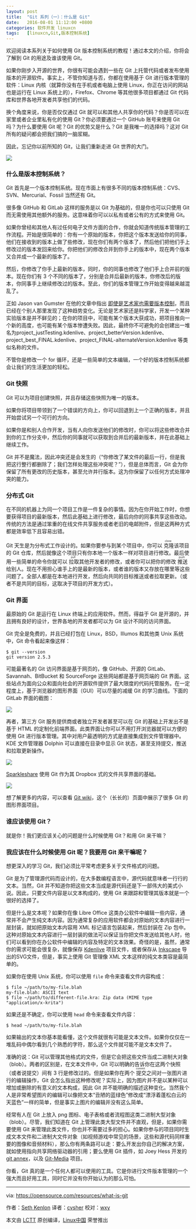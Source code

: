 ```yaml
---
layout: post
title:	"Git 系列（一）：什么是 Git"
date:	2016-08-01 11:12:00 +0800 
categories:	软件开发 linuxcn 
tags:	[linuxcn,Git,版本控制系统]
---
```



欢迎阅读本系列关于如何使用 Git 版本控制系统的教程！通过本文的介绍，你将会了解到 Git 的用途及谁该使用 Git。


如果你刚步入开源的世界，你很有可能会遇到一些在 Git 上托管代码或者发布使用版本的开源软件。事实上，不管你知道与否，你都在使用基于 Git 进行版本管理的软件：Linux 内核（就算你没有在手机或者电脑上使用 Linux，你正在访问的网站也是运行在 Linux 系统上的），Firefox、Chrome 等其他很多项目都通过 Git 代码库和世界各地开发者共享他们的代码。


换个角度来说，你是否仅仅通过 Git 就可以和其他人共享你的代码？你是否可以在家里或者企业里私有化的使用 Git？你必须要通过一个 GitHub 账号来使用 Git 吗？为什么要使用 Git 呢？Git 的优势又是什么？Git 是我唯一的选择吗？这对 Git 所有的疑问都会把我们搞的一脑浆糊。


因此，忘记你以前所知的 Git，让我们重新走进 Git 世界的大门。


![](/Asserts/Images//attachment/album/201608/01/072030niil03u1uvi710j1.jpg)


### 什么是版本控制系统？


Git 首先是一个版本控制系统。现在市面上有很多不同的版本控制系统：CVS、SVN、Mercurial、Fossil 当然还有 Git。


很多像 GitHub 和 GitLab 这样的服务是以 Git 为基础的，但是你也可以只使用 Git 而无需使用其他额外的服务。这意味着你可以以私有或者公有的方式来使用 Git。


如果你曾经和其他人有过任何电子文件方面的合作，你就会知道传统版本管理的工作流程。开始是很简单的：你有一个原始的版本，你把这个版本发送给你的同事，他们在接收到的版本上做了些修改，现在你们有两个版本了，然后他们把他们手上修改过的版本发回来给你。你把他们的修改合并到你手上的版本中，现在两个版本又合并成一个最新的版本了。


然后，你修改了你手上最新的版本，同时，你的同事也修改了他们手上合并前的版本。现在你们有 3 个不同的版本了，分别是合并后最新的版本，你修改后的版本，你同事手上继续修改过的版本。至此，你们的版本管理工作开始变得越来越混乱了。


正如 Jason van Gumster 在他的文章中指出 [即使是艺术家也需要版本控制](https://opensource.com/life/16/2/version-control-isnt-just-programmers)，而且已经在个别人那里发现了这种趋势变化。无论是艺术家还是科学家，开发一个某种实验版本是并不鲜见的；在你的项目中，可能有某个版本大获成功，把项目推向一个新的高度，也可能有某个版本惨遭失败。因此，最终你不可避免的会创建出一堆名为project\_justTesting.kdenlive、project\_betterVersion.kdenlive、project\_best\_FINAL.kdenlive、project\_FINAL-alternateVersion.kdenlive 等类似名称的文件。


不管你是修改一个 for 循环，还是一些简单的文本编辑，一个好的版本控制系统都会让我们的生活更加的轻松。


### Git 快照


Git 可以为项目创建快照，并且存储这些快照为唯一的版本。


如果你将项目带领到了一个错误的方向上，你可以回退到上一个正确的版本，并且开始尝试另一个可行的方向。


如果你是和别人合作开发，当有人向你发送他们的修改时，你可以将这些修改合并到你的工作分支中，然后你的同事就可以获取到合并后的最新版本，并在此基础上继续工作。


Git 并不是魔法，因此冲突还是会发生的（“你修改了某文件的最后一行，但是我把这行整行都删除了；我们怎样处理这些冲突呢？”），但是总体而言，Git 会为你保留了所有更改的历史版本，甚至允许并行版本。这为你保留了以任何方式处理冲突的能力。


### 分布式 Git


在不同的机器上为同一个项目工作是一件复杂的事情。因为在你开始工作时，你想要获得项目的最新版本，然后此基础上进行修改，最后向你的同事共享这些改动。传统的方法是通过笨重的在线文件共享服务或者老旧的电邮附件，但是这两种方式都是效率低下且容易出错。


Git 天生是为分布式工作设计的。如果你要参与到某个项目中，你可以<ruby> 克隆 <rp>  （ </rp> <rt>  clone </rt> <rp>  ） </rp></ruby>该项目的 Git 仓库，然后就像这个项目只有你本地一个版本一样对项目进行修改。最后使用一些简单的命令你就可以<ruby> 拉取 <rp>  （ </rp> <rt>  pull </rt> <rp>  ） </rp></ruby>其他开发者的修改，或者你可以把你的修改<ruby> 推送 <rp>  （ </rp> <rt>  push </rt> <rp>  ） </rp></ruby>给别人。现在不用担心谁手上的是最新的版本，或者谁的版本又存放在哪里等这些问题了。全部人都是在本地进行开发，然后向共同的目标推送或者拉取更新。（或者不是共同的目标，这取决于项目的开发方式）。


### Git 界面


最原始的 Git 是运行在 Linux 终端上的应用软件。然而，得益于 Git 是开源的，并且拥有良好的设计，世界各地的开发者都可以为 Git 设计不同的访问界面。


Git 完全是免费的，并且已经打包在 Linux，BSD，Illumos 和其他类 Unix 系统中，Git 命令看起来像这样：



```
$ git --version
git version 2.5.3

```

可能最著名的 Git 访问界面是基于网页的，像 GitHub、开源的 GitLab、Savannah、BitBucket 和 SourceForge 这些网站都是基于网页端的 Git 界面。这些站点为面向公众和面向社会的开源软件提供了最大限度的代码托管服务。在一定程度上，基于浏览器的图形界面（GUI）可以尽量的减缓 Git 的学习曲线。下面的 GitLab 界面的截图：


![](/Asserts/Images//attachment/album/201608/01/072043g8xqrq5rflfkz33h.png)


再者，第三方 Git 服务提供商或者独立开发者甚至可以在 Git 的基础上开发出不是基于 HTML 的定制化前端界面。此类界面让你可以不用打开浏览器就可以方便的使用 Git 进行版本管理。其中对用户最透明的方式是直接集成到文件管理器中。KDE 文件管理器 Dolphin 可以直接在目录中显示 Git 状态，甚至支持提交，推送和拉取更新操作。


![](/Asserts/Images//attachment/album/201608/01/072043gojmmyymbvvissjr.jpg)


[Sparkleshare](http://sparkleshare.org/) 使用 Git 作为其 Dropbox 式的文件共享界面的基础。


![](/Asserts/Images//attachment/album/201608/01/072043wvnfymppk9lkkpp6.jpg)


想了解更多的内容，可以查看 [Git wiki](https://git.wiki.kernel.org/index.php/InterfacesFrontendsAndTools#Graphical_Interfaces)，这个（长长的）页面中展示了很多 Git 的图形界面项目。


### 谁应该使用 Git？


就是你！我们更应该关心的问题是什么时候使用 Git？和用 Git 来干嘛？


### 我应该在什么时候使用 Git 呢？我要用 Git 来干嘛呢？


想更深入的学习 Git，我们必须比平常考虑更多关于文件格式的问题。


Git 是为了管理源代码而设计的，在大多数编程语言中，源代码就意味者一行行的文本。当然，Git 并不知道你把这些文本当成是源代码还是下一部伟大的美式小说。因此，只要文件内容是以文本构成的，使用 Git 来跟踪和管理其版本就是一个很好的选择了。


但是什么是文本呢？如果你在像 Libre Office 这类办公软件中编辑一些内容，通常并不会产生纯文本内容。因为通常复杂的应用软件都会对原始的文本内容进行一层封装，就如把原始文本内容用 XML 标记语言包装起来，然后封装在 Zip 包中。这种对原始文本内容进行一层封装的做法可以保证当你把文件发送给其他人时，他们可以看到你在办公软件中编辑的内容及特定的文本效果。奇怪的是，虽然，通常你的需求可能会很复杂，就像保存 [Kdenlive](https://opensource.com/life/11/11/introduction-kdenlive) 项目文件，或者保存从 [Inkscape](http://inkscape.org/) 导出的SVG文件，但是，事实上使用 Git 管理像 XML 文本这样的纯文本类容是最简单的。


如果你在使用 Unix 系统，你可以使用 `file` 命令来查看文件内容构成：



```
$ file ~/path/to/my-file.blah
my-file.blah: ASCII text
$ file ~/path/to/different-file.kra: Zip data (MIME type "application/x-krita")

```

如果还是不确定，你可以使用 `head` 命令来查看文件内容：



```
$ head ~/path/to/my-file.blah

```

如果输出的文本你基本能看懂，这个文件就很有可能是文本文件。如果你仅仅在一堆乱码中偶尔看到几个熟悉的字符，那么这个文件就可能不是文本文件了。


准确的说：Git 可以管理其他格式的文件，但是它会把这些文件当成二进制大对象（blob）。两者的区别是，在文本文件中，Git 可以明确的告诉你在这两个快照（或者说提交）间有 3 行是修改过的。但是如果你在两个<ruby> 提交 <rp>  （ </rp> <rt>  commit </rt> <rp>  ） </rp></ruby>之间对一张图片进行的编辑操作，Git 会怎么指出这种修改呢？实际上，因为图片并不是以某种可以增加或删除的有意义的文本构成，因此 Git 并不能明确的描述这种变化。当然我个人是非常希望图片的编辑可以像把文本“<sky>丑陋的蓝绿色</sky>”修改成“<sky>漂浮着蓬松白云的天蓝色</sky>”一样的简单，但是事实上图片的编辑并没有这么简单。


经常有人在 Git 上放入 png 图标、电子表格或者流程图这类二进制大型对象（blob）。尽管，我们知道在 Git 上管理此类大型文件并不直观，但是，如果你需要使用 Git 来管理此类文件，你也并不需要过多的担心。如果你参与的项目同时生成文本文件和二进制大文件对象（如视频游戏中常见的场景，这些和源代码同样重要的图像和音频材料），那么你有两条路可以走：要么开发出你自己的解决方案，就如使用指向共享网络驱动器的引用；要么使用 Git 插件，如 Joey Hess 开发的 [git annex](https://git-annex.branchable.com/)，以及 [Git-Media](https://github.com/alebedev/git-media) 项目。


你看，Git 真的是一个任何人都可以使用的工具。它是你进行文件版本管理的一个强大而且好用工具，同时它并没有你开始认为的那么可怕。




---


via: <https://opensource.com/resources/what-is-git>


作者：[Seth Kenlon](https://opensource.com/users/seth)  译者：[cvsher](https://github.com/cvsher) 校对：[wxy](https://github.com/wxy)


本文由 [LCTT](https://github.com/LCTT/TranslateProject) 原创编译，[Linux中国](https://linux.cn/) 荣誉推出
